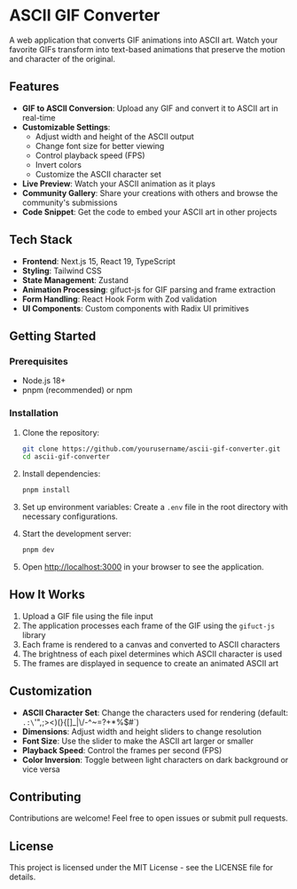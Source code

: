# ASCII GIF Converter

A web application that converts GIF animations into ASCII art. Watch your favorite GIFs transform into text-based animations that preserve the motion and character of the original.

## Features

- **GIF to ASCII Conversion**: Upload any GIF and convert it to ASCII art in real-time
- **Customizable Settings**:
  - Adjust width and height of the ASCII output
  - Change font size for better viewing
  - Control playback speed (FPS)
  - Invert colors
  - Customize the ASCII character set
- **Live Preview**: Watch your ASCII animation as it plays
- **Community Gallery**: Share your creations with others and browse the community's submissions
- **Code Snippet**: Get the code to embed your ASCII art in other projects

## Tech Stack

- **Frontend**: Next.js 15, React 19, TypeScript
- **Styling**: Tailwind CSS
- **State Management**: Zustand
- **Animation Processing**: gifuct-js for GIF parsing and frame extraction
- **Form Handling**: React Hook Form with Zod validation
- **UI Components**: Custom components with Radix UI primitives

## Getting Started

### Prerequisites

- Node.js 18+ 
- pnpm (recommended) or npm

### Installation

1. Clone the repository:
   ```bash
   git clone https://github.com/yourusername/ascii-gif-converter.git
   cd ascii-gif-converter
   ```

2. Install dependencies:
   ```bash
   pnpm install
   ```

3. Set up environment variables:
   Create a `.env` file in the root directory with necessary configurations.

4. Start the development server:
   ```bash
   pnpm dev
   ```

5. Open [http://localhost:3000](http://localhost:3000) in your browser to see the application.

## How It Works

1. Upload a GIF file using the file input
2. The application processes each frame of the GIF using the `gifuct-js` library
3. Each frame is rendered to a canvas and converted to ASCII characters
4. The brightness of each pixel determines which ASCII character is used
5. The frames are displayed in sequence to create an animated ASCII art

## Customization

- **ASCII Character Set**: Change the characters used for rendering (default: ` .:\`'\",;><)(}{[]_|\\/-^~=?+*%$#`)
- **Dimensions**: Adjust width and height sliders to change resolution
- **Font Size**: Use the slider to make the ASCII art larger or smaller
- **Playback Speed**: Control the frames per second (FPS)
- **Color Inversion**: Toggle between light characters on dark background or vice versa

## Contributing

Contributions are welcome! Feel free to open issues or submit pull requests.

## License

This project is licensed under the MIT License - see the LICENSE file for details. 